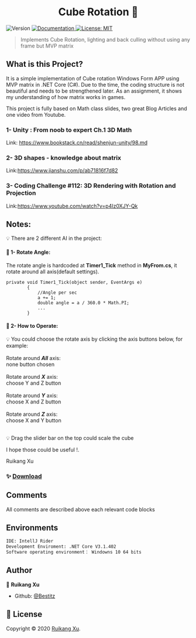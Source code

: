 <h1 align="center">Cube Rotation 👋</h1>
<p>
  <img alt="Version" src="https://img.shields.io/badge/version-V0.2-blue.svg?cacheSeconds=2592000" />
  <a href="doc/UserPDF/html/index.html" target="_blank">
    <img alt="Documentation" src="https://img.shields.io/badge/documentation-yes-brightgreen.svg" />
  </a>
  <a href="todo" target="_blank">
    <img alt="License: MIT" src="https://img.shields.io/badge/License-MIT-yellow.svg" />
  </a>
</p>

>   Implements Cube Rotation, lighting and back culling without using any frame but MVP matrix

## What is this Project?

It is a simple implementation of Cube rotation Windows Form APP using MVP matrix in .NET Core (C#).
Due to the time, the coding structure is not beautiful and needs to be strengthened later. 
As an assignment, it shows my understanding of how matrix works in games.

This project is fully based on Math class slides, two great Blog Articles and one video from Youtube.


### 1- Unity : From noob to expert Ch.1 3D Math
Link: https://www.bookstack.cn/read/shenjun-unity/98.md

### 2- 3D shapes - knowledge about matrix

Link:https://www.jianshu.com/p/ab71816f7d82

### 3- Coding Challenge #112: 3D Rendering with Rotation and Projection
Link:https://www.youtube.com/watch?v=p4Iz0XJY-Qk

## Notes:

:bulb: There are 2 different AI in the project:

#### :low_brightness: 1- Rotate Angle:
The rotate angle is hardcoded at **Timer1_Tick** method in **MyFrom.cs**, it rotate around all axis(default settings).
```
private void Timer1_Tick(object sender, EventArgs e)
        {
            //Angle per sec
            a += 1;
            double angle = a / 360.0 * Math.PI;
            ...
        }   
```  

#### :low_brightness: 2- How to Operate:  
:bulb: You could choose the rotate axis by clicking the axis buttons below, for example:
<br>
<br>
Rotate around ***All*** axis: <br>
none button chosen<br>
<br>
Rotate around ***X*** axis: <br>
choose Y and Z button<br>
<br>
Rotate around ***Y*** axis: <br>
choose X and Z button<br>
<br>
Rotate around ***Z*** axis: <br>
choose X and Y button<br>
<br>

:bulb: Drag the slider bar on the top could scale the cube


I hope those could be useful !.

Ruikang Xu


### ✨ [Download](https://github.com/monsterlady/Cube3D/releases/tag/V0.0.1)

## Comments

All comments are described above each relevant code blocks


## Environments

```sh
IDE: IntellJ Rider
Development Enviroment: .NET Core V3.1.402
Software operating environment： Windowns 10 64 bits
```

## Author

👤 **Ruikang Xu**

* Github: [@Bestitz](https://github.com/monsterlady)



## 📝 License

Copyright © 2020 [Ruikang Xu](https://github.com/Bestitz).<br />
